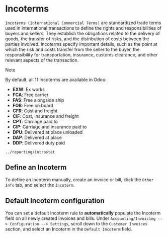 # Incoterms

`Incoterms (International Commercial Terms)` are standardized trade
terms used in international transactions to define the rights and
responsibilities of buyers and sellers. They establish the obligations
related to the delivery of goods, the transfer of risks, and the
distribution of costs between the parties involved. Incoterms specify
important details, such as the point at which the risk and costs
transfer from the seller to the buyer, the responsibility for
transportation, insurance, customs clearance, and other relevant aspects
of the transaction.

> [!NOTE]
> By default, all 11 Incoterms are available in Odoo:
>
> - **EXW**: Ex works
> - **FCA**: Free carrier
> - **FAS**: Free alongside ship
> - **FOB**: Free on board
> - **CFR**: Cost and freight
> - **CIF**: Cost, insurance and freight
> - **CPT**: Carriage paid to
> - **CIP**: Carriage and insurance paid to
> - **DPU**: Delivered at place unloaded
> - **DAP**: Delivered at place
> - **DDP**: Delivered duty paid

<div class="seealso">

`../reporting/intrastat`

</div>

## Define an Incoterm

To define an Incoterm manually, create an invoice or bill, click the
`Other Info` tab, and select the `Incoterm`.

## Default Incoterm configuration

You can set a default Incoterm rule to **automatically** populate the
Incoterm field on all newly created invoices and bills. Under
`Accounting/Invoicing --> Configuration -->
Settings`, scroll down to the `Customer Invoices` section, and select an
Incoterm in the `Default Incoterm` field.

